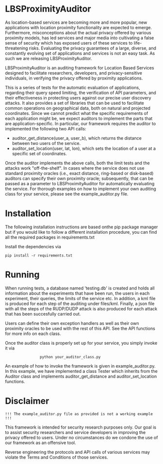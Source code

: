 LBSProximityAuditor
===================

As location-based services are becoming more and more popular, new
applications with location proximity functionality are expected to emerge.
Furthermore, misconceptions about the actual privacy offered by various
proximity models, has led services and major media into cultivating a
false sense of security which has exposed users of these services to
life-threatening risks. Evaluating the privacy guarantees of a large,
diverse, and constantly evolving set of applications and services is
not an easy task. As such we are releasing LBSProximityAuditor.

LBSProximityAuditor is an auditing framework for Location Based Services
designed to facilitate researchers, developers, and privacy-sensitive
individuals, in verifying the privacy offered by proximity applications.

This is a series of tests for the automatic evaluation of applications,
regarding their query speed limiting, the verification of API parameters, and
their effectiveness in protecting users against our precise user discovery attacks.
It also provides a set of libraries that can be used to facilitate
common operations on geographical data, both on natural and projected
coordinates.  Since we cannot predict what the specific requirements of each
application might be, we expect auditors to implement the parts that are
application-specific. In particular, our framework requires the auditor to
implemented the following two API calls:

* auditor_get_distance(user_a, user_b), which returns the distance between two
    users of the service.
* auditor_set_location(user, lat, lon), which sets the location of a user at
    a specific set of coordinates.

Once the auditor implements the above calls, both the limit tests and the
attacks work "off-the-shelf". In cases where the service does not use
standard proximity oracles (i.e., exact distance, ring-based or disk-based)
auditors can specify their own proximity oracle; subsequently, that can be
passed as a parameter to LBSProximityAuditor for automatically evaluating the service.
For thorough examples on how to implement your own auditing class for your
service, please see the example_auditor.py file.


Installation
============

The following installation instructions are based onthe pip package manager but
if you would like to follow a different installation procedure, you can find
all the required packages in requirements.txt

Install the dependencies via

    pip install -r requirements.txt


Running
=======

When running tests, a database named 'testing.db' is created and holds all
information about the experiments that have been run, the users in each
experiment, their queries, the limits of the service etc. In addition, a kml
file is produced for each step of the auditing under files/kml. Finally, a
json file with all the steps of the RUDP/DUDP attack is also produced for
each attack that has been succesfully carried out.

Users can define their own exception handlers as well as their own
proximity oracles to be used with the rest of this API. See the API functions
for more info on each class.

Once the auditor class is properly set up for your service, you simply invoke
it via

                    python your_auditor_class.py

An example of how to invoke the framework is given in example_auditor.py. In
this example, we have implemented a class Tester which inherits from the Auditor
class and implements auditor_get_distance and auditor_set_location functions.

Disclaimer
==========
    !!! The example_auditor.py file as provided is not a working example !!!

This framework is intended for security research purposes only. Our goal is to
assist security researchers and service developers in improving the privacy
offered to users. Under no circumstances do we condone the use of our framework
as an offensive tool.

Reverse engineering the protocols and API calls of various services may violate
the Terms and Conditions of those services.
